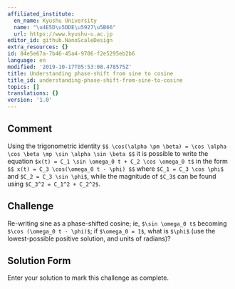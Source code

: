 ```yaml
---
affiliated_institute:
  en_name: Kyushu University
  name: "\u4E5D\u5DDE\u5927\u5B66"
  url: https://www.kyushu-u.ac.jp
editor_id: github.NanoScaleDesign
extra_resources: {}
id: 84e5e67a-7b46-45a4-9706-f2e5295eb2b6
language: en
modified: '2019-10-17T05:53:08.478575Z'
title: Understanding phase-shift from sine to cosine
title_id: understanding-phase-shift-from-sine-to-cosine
topics: []
translations: {}
version: '1.0'
---
```


## Comment
Using the trigonometric identity
`$$
    \cos(\alpha \pm \beta) = \cos \alpha \cos \beta \mp \sin \alpha \sin \beta
$$`
it is possible to write the equation `$x(t) = C_1 \sin \omega_0 t + C_2 \cos \omega_0 t$` in the form
`$$
    x(t) = C_3 \cos(\omega_0 t - \phi)
$$`
where `$C_1 = C_3 \cos \phi$` and `$C_2 = C_3 \sin \phi$`, while the magnitude of `$C_3$` can be found using `$C_3^2 = C_1^2 + C_2^2$`.

## Challenge
Re-writing sine as a phase-shifted cosine; ie, `$\sin \omega_0 t$` becoming `$\cos (\omega_0 t - \phi)$`; if `$\omega_0 = 1$`, what is `$\phi$` (use the lowest-possible positive solution, and units of radians)?

## Solution Form
Enter your solution to mark this challenge as complete.

